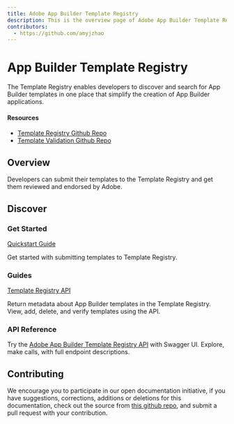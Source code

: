 ```yaml
---
title: Adobe App Builder Template Registry
description: This is the overview page of Adobe App Builder Template Registry
contributors:
  - https://github.com/amyjzhao
---
```


<Hero slots="heading, text"/> 

# App Builder Template Registry

The Template Registry enables developers to discover and search for App Builder templates in one place that simplify the creation of App Builder applications. 

<Resources slots="heading, links"/>

#### Resources

* [Template Registry Github Repo](https://github.com/adobe/aio-template-submission)
* [Template Validation Github Repo](https://github.com/adobe/aio-lib-template-validation)

## Overview

Developers can submit their templates to the Template Registry and get them reviewed and endorsed by Adobe. 

## Discover 

<DiscoverBlock width="100%" slots="heading, link, text"/>

### Get Started

[Quickstart Guide](guides/)

Get started with submitting templates to Template Registry.

<DiscoverBlock slots="heading, link, text"/>

### Guides

[Template Registry API](guides/template_registry_api)

Return metadata about App Builder templates in the Template Registry. View, add, delete, and verify templates using the API.

<DiscoverBlock slots="heading, link, text"/>

### API Reference

Try the [Adobe App Builder Template Registry API](api/) with Swagger UI. Explore, make calls, with full endpoint descriptions.

<DiscoverBlock slots="heading, link, text"/>

## Contributing 

We encourage you to participate in our open documentation initiative, if you have suggestions, corrections, additions or deletions for this documentation, check out the source from [this github repo](https://github.com/adobe/aio-template-submissione), and submit a pull 
request with your contribution.
